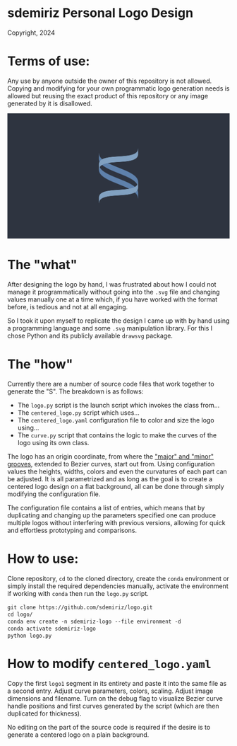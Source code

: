 # sdemiriz Personal Logo Design 
Copyright, 2024

# Terms of use:
Any use by anyone outside the owner of this repository is not allowed. Copying and modifying for your own
programmatic logo generation needs is allowed but reusing the exact product of this repository or any
image generated by it is disallowed.

![sdemiriz_centered_logo](img/centered_logo.svg) 

# The "what"
After designing the logo by hand, I was frustrated about how I could not manage it programmatically without going
into the `.svg` file and changing values manually one at a time which, if you have worked with the format before,
is tedious and not at all engaging.

So I took it upon myself to replicate the design I came up with by hand using a programming language and some
`.svg` manipulation library. For this I chose Python and its publicly available `drawsvg` package.

# The "how"
Currently there are a number of source code files that work together to generate the "S". The breakdown is as 
follows:

- The `logo.py` script is the launch script which invokes the class from...
- The `centered_logo.py` script which uses...
- The `centered_logo.yaml` configuration file to color and size the logo using...
- The `curve.py` script that contains the logic to make the curves of the logo using its own class.

The logo has an origin coordinate, from where the 
["major" and "minor" grooves](https://www.mun.ca/biology/scarr/MGA2_02-07.html), extended to Bezier curves, start
out from. Using configuration values the heights, widths, colors and even the curvatures of each part
can be adjusted. It is all parametrized and as long as the goal is to create a centered logo design on a 
flat background, all can be done through simply modifying the configuration file.

The configuration file contains a list of entries, which means that by duplicating and changing up the 
parameters specified one can produce multiple logos without interfering with previous versions, allowing 
for quick and effortless prototyping and comparisons.

# How to use:
Clone repository, `cd` to the cloned directory, create the `conda` environment or simply install the 
required dependencies manually, activate the environment if working with `conda` then run the `logo.py` script.
```
git clone https://github.com/sdemiriz/logo.git
cd logo/
conda env create -n sdemiriz-logo --file environment -d
conda activate sdemiriz-logo
python logo.py
```

# How to modify `centered_logo.yaml`
Copy the first `logo1` segment in its entirety and paste it into the same file as a second entry. Adjust
curve parameters, colors, scaling. Adjust image dimensions and filename. Turn on the debug flag to visualize 
Bezier curve handle positions and first curves generated by the script (which are then duplicated for thickness).

No editing on the part of the source code is required if the desire is to generate a centered logo on a plain
background.
